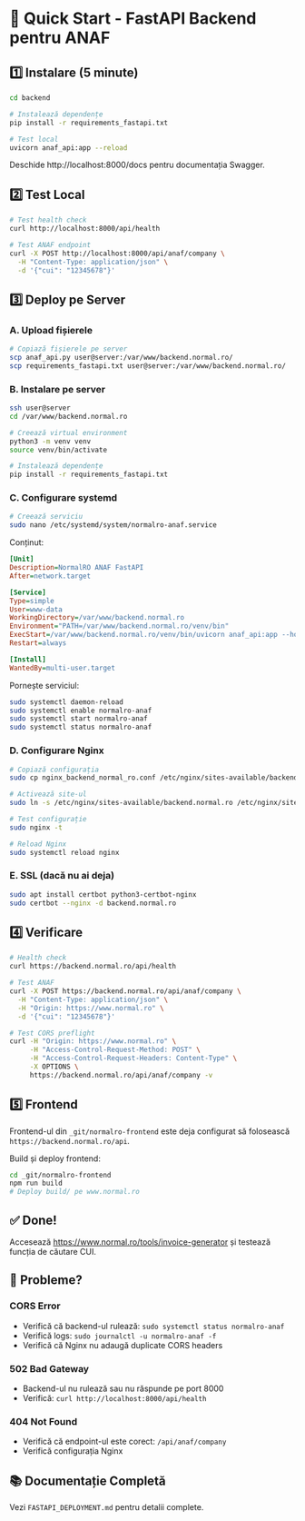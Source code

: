 # 🚀 Quick Start - FastAPI Backend pentru ANAF

## 1️⃣ Instalare (5 minute)

```bash
cd backend

# Instalează dependențe
pip install -r requirements_fastapi.txt

# Test local
uvicorn anaf_api:app --reload
```

Deschide http://localhost:8000/docs pentru documentația Swagger.

## 2️⃣ Test Local

```bash
# Test health check
curl http://localhost:8000/api/health

# Test ANAF endpoint
curl -X POST http://localhost:8000/api/anaf/company \
  -H "Content-Type: application/json" \
  -d '{"cui": "12345678"}'
```

## 3️⃣ Deploy pe Server

### A. Upload fișierele

```bash
# Copiază fișierele pe server
scp anaf_api.py user@server:/var/www/backend.normal.ro/
scp requirements_fastapi.txt user@server:/var/www/backend.normal.ro/
```

### B. Instalare pe server

```bash
ssh user@server
cd /var/www/backend.normal.ro

# Creează virtual environment
python3 -m venv venv
source venv/bin/activate

# Instalează dependențe
pip install -r requirements_fastapi.txt
```

### C. Configurare systemd

```bash
# Creează serviciu
sudo nano /etc/systemd/system/normalro-anaf.service
```

Conținut:
```ini
[Unit]
Description=NormalRO ANAF FastAPI
After=network.target

[Service]
Type=simple
User=www-data
WorkingDirectory=/var/www/backend.normal.ro
Environment="PATH=/var/www/backend.normal.ro/venv/bin"
ExecStart=/var/www/backend.normal.ro/venv/bin/uvicorn anaf_api:app --host 0.0.0.0 --port 8000 --workers 4
Restart=always

[Install]
WantedBy=multi-user.target
```

Pornește serviciul:
```bash
sudo systemctl daemon-reload
sudo systemctl enable normalro-anaf
sudo systemctl start normalro-anaf
sudo systemctl status normalro-anaf
```

### D. Configurare Nginx

```bash
# Copiază configurația
sudo cp nginx_backend_normal_ro.conf /etc/nginx/sites-available/backend.normal.ro

# Activează site-ul
sudo ln -s /etc/nginx/sites-available/backend.normal.ro /etc/nginx/sites-enabled/

# Test configurație
sudo nginx -t

# Reload Nginx
sudo systemctl reload nginx
```

### E. SSL (dacă nu ai deja)

```bash
sudo apt install certbot python3-certbot-nginx
sudo certbot --nginx -d backend.normal.ro
```

## 4️⃣ Verificare

```bash
# Health check
curl https://backend.normal.ro/api/health

# Test ANAF
curl -X POST https://backend.normal.ro/api/anaf/company \
  -H "Content-Type: application/json" \
  -H "Origin: https://www.normal.ro" \
  -d '{"cui": "12345678"}'

# Test CORS preflight
curl -H "Origin: https://www.normal.ro" \
     -H "Access-Control-Request-Method: POST" \
     -H "Access-Control-Request-Headers: Content-Type" \
     -X OPTIONS \
     https://backend.normal.ro/api/anaf/company -v
```

## 5️⃣ Frontend

Frontend-ul din `_git/normalro-frontend` este deja configurat să folosească `https://backend.normal.ro/api`.

Build și deploy frontend:
```bash
cd _git/normalro-frontend
npm run build
# Deploy build/ pe www.normal.ro
```

## ✅ Done!

Accesează https://www.normal.ro/tools/invoice-generator și testează funcția de căutare CUI.

## 🐛 Probleme?

### CORS Error
- Verifică că backend-ul rulează: `sudo systemctl status normalro-anaf`
- Verifică logs: `sudo journalctl -u normalro-anaf -f`
- Verifică că Nginx nu adaugă duplicate CORS headers

### 502 Bad Gateway
- Backend-ul nu rulează sau nu răspunde pe port 8000
- Verifică: `curl http://localhost:8000/api/health`

### 404 Not Found
- Verifică că endpoint-ul este corect: `/api/anaf/company`
- Verifică configurația Nginx

## 📚 Documentație Completă

Vezi `FASTAPI_DEPLOYMENT.md` pentru detalii complete.

